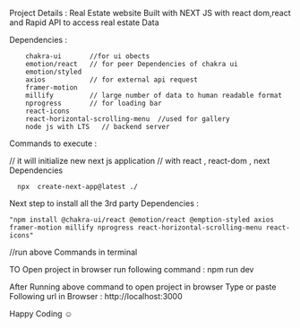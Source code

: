 Project Details :
    Real Estate website 
    Built with NEXT JS with react dom,react and Rapid API to access real estate Data


Dependencies :

        
        chakra-ui       //for ui obects
        emotion/react   // for peer Dependencies of chakra ui
        emotion/styled     
        axios           // for external api request
        framer-motion
        millify         // large number of data to human readable format
        nprogress       // for loading bar
        react-icons
        react-horizontal-scrolling-menu  //used for gallery
        node js with LTS   // backend server


Commands to execute :

// it will initialize new next js application 
// with react , react-dom , next Dependencies

      npx  create-next-app@latest ./   

Next step to install all the 3rd party Dependencies :

    "npm install @chakra-ui/react @emotion/react @emption-styled axios 
    framer-motion millify nprogress react-horizontal-scrolling-menu react-icons"

//run above Commands in terminal 

TO Open project in browser run following command :
    npm run dev

After Running above command to open project in browser Type or paste Following url in Browser : 
    http://localhost:3000

Happy Coding ☺

